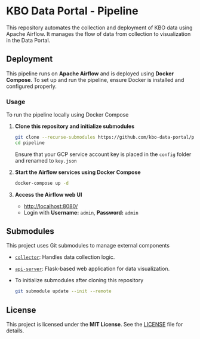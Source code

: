 # KBO Data Portal - Pipeline

This repository automates the collection and deployment of KBO data using Apache Airflow. It manages the flow of data from collection to visualization in the Data Portal.

## Deployment
This pipeline runs on **Apache Airflow** and is deployed using **Docker Compose**. To set up and run the pipeline, ensure Docker is installed and configured properly.
     
### Usage
To run the pipeline locally using Docker Compose

1. **Clone this repository and initialize submodules**
    ```bash
    git clone --recurse-submodules https://github.com/kbo-data-portal/pipeline.git
    cd pipeline
    ```
    Ensure that your GCP service account key is placed in the `config` folder and renamed to `key.json`
   
2. **Start the Airflow services using Docker Compose**
    ```bash
    docker-compose up -d
    ```
3. **Access the Airflow web UI**
    - [http://localhost:8080/](http://localhost:8080/)
    - Login with **Username:** `admin`, **Password:** `admin`

## Submodules
This project uses Git submodules to manage external components

- [`collector`](https://github.com/kbo-data-portal/collector): Handles data collection logic.
- [`api-server`](https://github.com/kbo-data-portal/api-server): Flask-based web application for data visualization.

- To initialize submodules after cloning this repository
    ```bash
    git submodule update --init --remote
    ```

## License
This project is licensed under the **MIT License**. See the [LICENSE](LICENSE) file for details.

